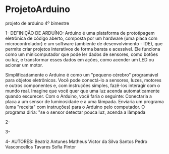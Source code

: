 # ProjetoArduino
projeto de arduino 4º bimestre



1- DEFINIÇÃO DE ARDUÍNO:
Arduino é uma plataforma de prototipagem eletrônica de código aberto, 
composta por um hardware (uma placa com microcontrolador) e um software (ambiente de desenvolvimento - IDE), 
que permite criar projetos interativos de forma barata e acessível. 
Ele funciona como um minicomputador que pode ler dados de sensores, como botões ou luz, 
e transformar esses dados em ações, como acender um LED ou acionar um motor. 

Simplificadamente o Arduino é como um "pequeno cérebro" programável para objetos eletrônicos. 
Você pode conectá-lo a sensores, luzes, motores e outros componentes e, com instruções simples, fazê-los interagir com o mundo real. 
Imagine que você quer que uma luz acenda automaticamente quando escurecer. Com o Arduino, você faria o seguinte:
Conectaria a placa a um sensor de luminosidade e a uma lâmpada.
Enviaria um programa (uma "receita" com instruções) para o Arduino pelo computador.
O programa diria: "se o sensor detectar pouca luz, acenda a lâmpada


2-




3-



4- AUTORES:
Beatriz Antunes
Matheus Victor da Silva Santos
Pedro Vasconcellos Tavares
Sofia Pintor
